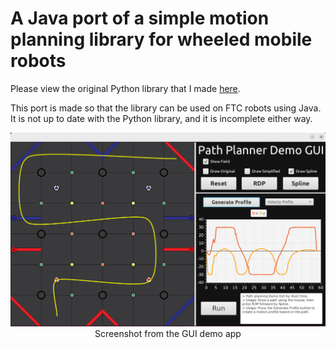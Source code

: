# A Java port of a simple motion planning library for wheeled mobile robots

Please view the original Python library that I made [here](https://github.com/VladChira/pypathplanner).   

This port is made so that the library can be used on FTC robots using Java. It is not up to date with the Python library, and it is incomplete either way.

<center><img src="./images/cover.png" width="700" /><br>Screenshot from the GUI demo app</center>